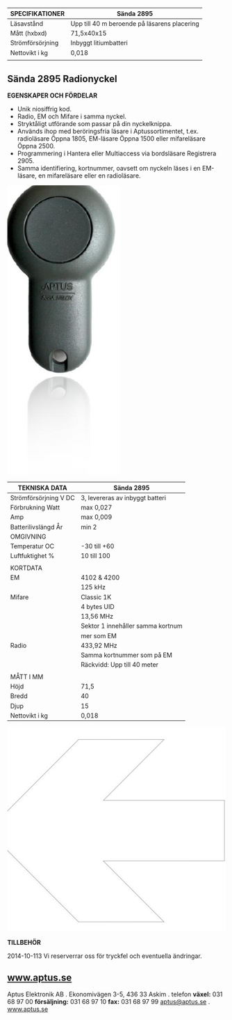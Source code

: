| SPECIFIKATIONER  | Sända 2895                                   |
|------------------|----------------------------------------------|
| Läsavstånd       | Upp till 40 m beroende på läsarens placering |
| Mått (hxbxd)     | 71,5x40x15                                   |
| Strömförsörjning | Inbyggt litiumbatteri                        |
| Nettovikt i kg   | 0,018                                        |
|                  |                                              |

## **Sända 2895 Radionyckel**

**EGENSKAPER OCH FÖRDELAR**

- Unik niosiffrig kod.
- Radio, EM och Mifare i samma nyckel.
- Stryktåligt utförande som passar på din nyckelknippa.
- Används ihop med beröringsfria läsare i Aptussortimentet, t.ex. radioläsare Öppna 1805, EM-läsare Öppna 1500 eller mifareläsare Öppna 2500.
- Programmering i Hantera eller Multiaccess via bordsläsare Registrera 2905.
- Samma identifiering, kortnummer, oavsett om nyckeln läses i en EM-läsare, en mifareläsare eller en radioläsare.

![](_page_0_Picture_10.jpeg)

| TEKNISKA DATA         | Sända 2895                        |
|-----------------------|-----------------------------------|
| Strömförsörjning V DC | 3, levereras av inbyggt batteri   |
| Förbrukning Watt      | max 0,027                         |
| Amp                   | max 0,009                         |
| Batterilivslängd År   | min 2                             |
| OMGIVNING             |                                   |
| Temperatur OC         | -30 till +60                      |
| Luftfuktighet %       | 10 till 100                       |
|                       |                                   |
| KORTDATA              |                                   |
| EM                    | 4102 & 4200                       |
|                       | 125 kHz                           |
| Mifare                | Classic 1K                        |
|                       | 4 bytes UID                       |
|                       | 13,56 MHz                         |
|                       | Sektor 1 innehåller samma kortnum |
|                       | mer som EM                        |
| Radio                 | 433,92 MHz                        |
|                       | Samma kortnummer som på EM        |
|                       | Räckvidd: Upp till 40 meter       |
|                       |                                   |
| MÅTT I MM             |                                   |
| Höjd                  | 71,5                              |
| Bredd                 | 40                                |
| Djup                  | 15                                |
| Nettovikt i kg        | 0,018                             |

![](_page_1_Picture_1.jpeg)

**TILLBEHÖR**

2014-10-113 Vi reserverrar oss för tryckfel och eventuella ändringar.

## **www.aptus.se**

Aptus Elektronik AB . Ekonomivägen 3-5, 436 33 Askim . telefon **växel:** 031 68 97 00 **försäljning:** 031 68 97 10 **fax:** 031 68 97 99 aptus@aptus.se . www.aptus.se